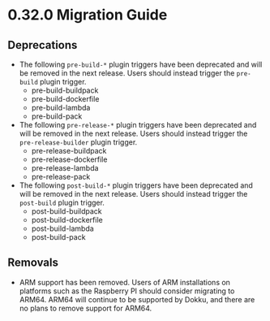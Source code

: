 # 0.32.0 Migration Guide

## Deprecations

- The following `pre-build-*` plugin triggers have been deprecated and will be removed in the next release. Users should instead trigger the `pre-build` plugin trigger.
    - pre-build-buildpack
    - pre-build-dockerfile
    - pre-build-lambda
    - pre-build-pack
- The following `pre-release-*` plugin triggers have been deprecated and will be removed in the next release. Users should instead trigger the `pre-release-builder` plugin trigger.
    - pre-release-buildpack
    - pre-release-dockerfile
    - pre-release-lambda
    - pre-release-pack
- The following `post-build-*` plugin triggers have been deprecated and will be removed in the next release. Users should instead trigger the `post-build` plugin trigger.
    - post-build-buildpack
    - post-build-dockerfile
    - post-build-lambda
    - post-build-pack

## Removals

- ARM support has been removed. Users of ARM installations on platforms such as the Raspberry PI should consider migrating to ARM64. ARM64 will continue to be supported by Dokku, and there are no plans to remove support for ARM64.
